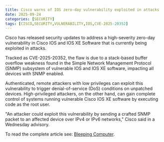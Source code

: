 ```yaml
---
title: Cisco warns of IOS zero-day vulnerability exploited in attacks
date: 2025-09-24
categories: [SECURITY]
tags: [CISCO,SECURITY,VULNERABILITY,IOS,CVE-2025-20352]
---
```


Cisco has released security updates to address a high-severity zero-day vulnerability in Cisco IOS and IOS XE Software that is currently being exploited in attacks.

Tracked as CVE-2025-20352, the flaw is due to a stack-based buffer overflow weakness found in the Simple Network Management Protocol (SNMP) subsystem of vulnerable IOS and IOS XE software, impacting all devices with SNMP enabled.

Authenticated, remote attackers with low privileges can exploit this vulnerability to trigger denial-of-service (DoS) conditions on unpatched devices. High-privileged attackers, on the other hand, can gain complete control of systems running vulnerable Cisco IOS XE software by executing code as the root user.

"An attacker could exploit this vulnerability by sending a crafted SNMP packet to an affected device over IPv4 or IPv6 networks," Cisco said in a Wednesday advisory.

To read the complete article see: [Bleeping Computer](https://www.bleepingcomputer.com/news/security/cisco-warns-of-ios-zero-day-vulnerability-exploited-in-attacks/).